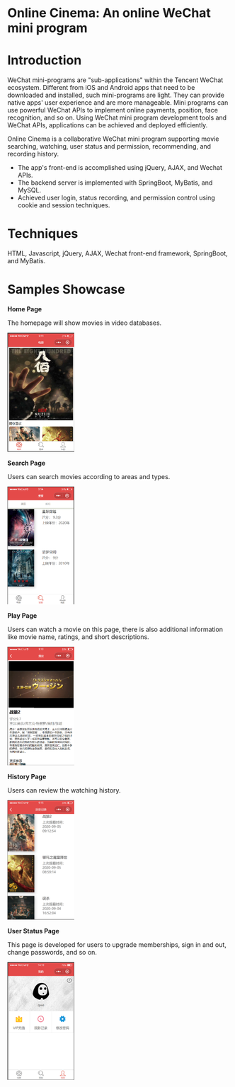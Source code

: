 # Online Cinema: An online WeChat mini program

# Introduction

WeChat mini-programs are "sub-applications" within the Tencent WeChat ecosystem. Different from iOS and Android apps that need to be downloaded and installed, such mini-programs are light. They can provide native apps' user experience and are more manageable. Mini programs can use powerful WeChat APIs to implement online payments, position, face recognition, and so on. Using WeChat mini program development tools and WeChat APIs, applications can be achieved and deployed efficiently. 

Online Cinema is a collaborative WeChat mini program supporting movie searching, watching, user status and permission, recommending, and recording history. 
* The app's front-end is accomplished using jQuery, AJAX, and Wechat APIs. 
* The backend server is implemented with SpringBoot, MyBatis, and MySQL. 
* Achieved user login, status recording, and permission control using cookie and session techniques. 

# Techniques

HTML, Javascript, jQuery, AJAX, Wechat front-end framework, SpringBoot, and MyBatis. 

# Samples Showcase

**Home Page**

The homepage will show movies in video databases. 

<img src="pics/homepage.png" width=30%>

**Search Page**

Users can search movies according to areas and types. 

<img src="pics/searchpage.png" width=30%>

**Play Page**

Users can watch a movie on this page, there is also additional information like movie name, ratings, and short descriptions.

<img src="pics/displaypage.png" width=30%>

**History Page**

Users can review the watching history. 

<img src="pics/history.png" width=30%>

**User Status Page**

This page is developed for users to upgrade memberships, sign in and out, change passwords, and so on. 

<img src="pics/userstatus.png" width=30%>
